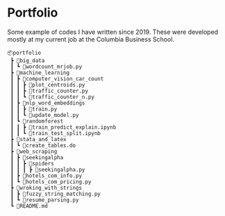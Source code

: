 # Portfolio
Some example of codes I have written since 2019. These were developed mostly at my current job at the Columbia Business School. 

```
📦portfolio
 ┣ 📂big_data
 ┃ ┗ 📜wordcount_mrjob.py
 ┣ 📂machine_learning
 ┃ ┣ 📂computer_vision_car_count
 ┃ ┃ ┣ 📜plot_centroids.py
 ┃ ┃ ┣ 📜traffic_counter.py
 ┃ ┃ ┗ 📜traffic_counter_n.py
 ┃ ┣ 📂nlp_word_embeddings
 ┃ ┃ ┣ 📜train.py
 ┃ ┃ ┗ 📜update_model.py
 ┃ ┗ 📂randomforest
 ┃ ┃ ┣ 📜train_predict_explain.ipynb
 ┃ ┃ ┗ 📜train_test_split.ipynb
 ┣ 📂stata_and_latex
 ┃ ┗ 📜create_tables.do
 ┣ 📂web_scraping
 ┃ ┣ 📂seekingalpha
 ┃ ┃ ┣ 📂spiders
 ┃ ┃ ┃ ┣ 📜seekingalpha.py
 ┃ ┣ 📜hotels_com_info.py
 ┃ ┗ 📜hotels_com_pricing.py
 ┣ 📂wroking_with_strings
 ┃ ┣ 📜fuzzy_string_matching.py
 ┃ ┗ 📜resume_parsing.py
 ┗ 📜README.md
```
